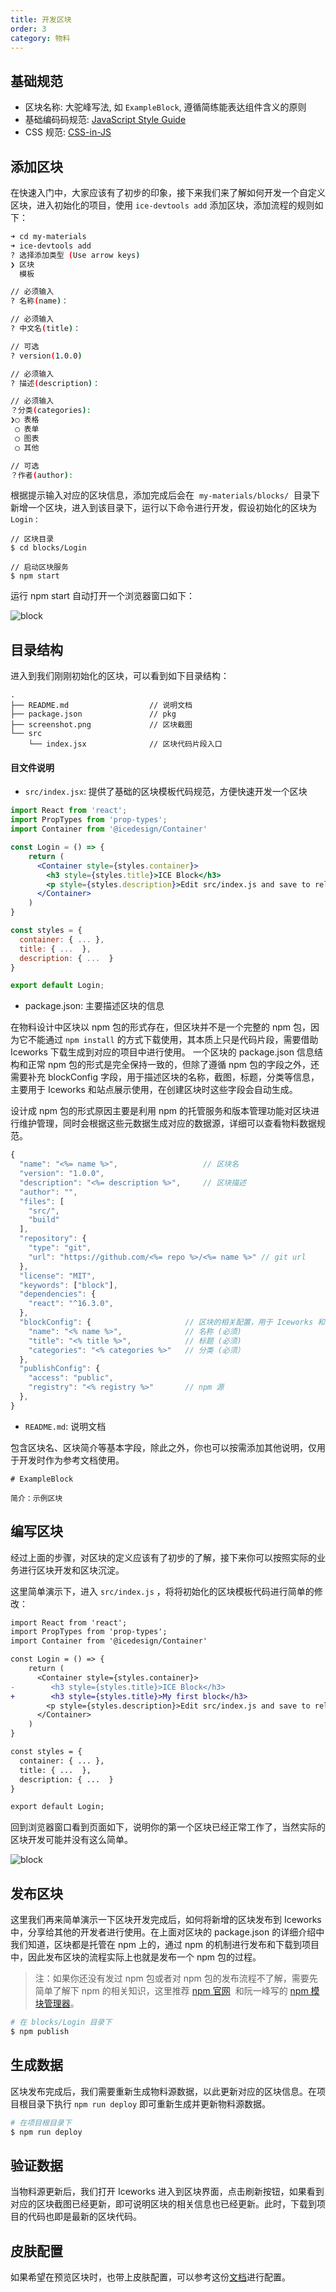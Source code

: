```yaml
---
title: 开发区块
order: 3
category: 物料
---
```


## 基础规范

- 区块名称: 大驼峰写法, 如 `ExampleBlock`, 遵循简练能表达组件含义的原则
- 基础编码码规范: [JavaScript Style Guide](https://github.com/airbnb/javascript)
- CSS 规范: [CSS-in-JS](https://github.com/MicheleBertoli/css-in-js)

## 添加区块

在快速入门中，大家应该有了初步的印象，接下来我们来了解如何开发一个自定义区块，进入初始化的项目，使用 `ice-devtools add` 添加区块，添加流程的规则如下：

```bash
➜ cd my-materials
➜ ice-devtools add
? 选择添加类型 (Use arrow keys)
❯ 区块
  模板

// 必须输入
? 名称(name)：

// 必须输入
? 中文名(title)：

// 可选
? version(1.0.0)

// 必须输入
? 描述(description)：

// 必须输入
？分类(categories):
❯◯ 表格
 ◯ 表单
 ◯ 图表
 ◯ 其他

// 可选
？作者(author):

```

根据提示输入对应的区块信息，添加完成后会在  `my-materials/blocks/`  目录下新增一个区块，进入到该目录下，运行以下命令进行开发，假设初始化的区块为 `Login` :

```plain
// 区块目录
$ cd blocks/Login

// 启动区块服务
$ npm start
```

运行 npm start 自动打开一个浏览器窗口如下：

![block](https://cdn.nlark.com/lark/0/2018/png/71071/1543760347827-a436a7bc-dd96-45c1-a77b-454c8ac67876.png)

## 目录结构

进入到我们刚刚初始化的区块，可以看到如下目录结构：

```
.
├── README.md                  // 说明文档
├── package.json               // pkg
├── screenshot.png             // 区块截图
└── src
    └── index.jsx              // 区块代码片段入口
```

#### 目文件说明

- `src/index.jsx`: 提供了基础的区块模板代码规范，方便快速开发一个区块

```jsx
import React from 'react';
import PropTypes from 'prop-types';
import Container from '@icedesign/Container'

const Login = () => {
    return (
      <Container style={styles.container}>
        <h3 style={styles.title}>ICE Block</h3>
        <p style={styles.description}>Edit src/index.js and save to reload.</p>
      </Container>
    )
}

const styles = {
  container: { ... },
  title: { ...  },
  description: { ...  }
}

export default Login;
```

- package.json: 主要描述区块的信息

在物料设计中区块以 npm 包的形式存在，但区块并不是一个完整的 npm 包，因为它不能通过 `npm install` 的方式下载使用，其本质上只是代码片段，需要借助 Iceworks 下载生成到对应的项目中进行使用。 一个区块的 package.json 信息结构和正常 npm 包的形式是完全保持一致的，但除了遵循 npm 包的字段之外，还需要补充 blockConfig 字段，用于描述区块的名称，截图，标题，分类等信息，主要用于 Iceworks 和站点展示使用，在创建区块时这些字段会自动生成。

设计成 npm 包的形式原因主要是利用 npm 的托管服务和版本管理功能对区块进行维护管理，同时会根据这些元数据生成对应的数据源，详细可以查看物料数据规范。

```javascript
{
  "name": "<%= name %>",                   // 区块名
  "version": "1.0.0",
  "description": "<%= description %>",     // 区块描述
  "author": "",
  "files": [
    "src/",
    "build"
  ],
  "repository": {
    "type": "git",
    "url": "https://github.com/<%= repo %>/<%= name %>" // git url
  },
  "license": "MIT",
  "keywords": ["block"],
  "dependencies": {
    "react": "^16.3.0",
  },
  "blockConfig": {                     // 区块的相关配置，用于 Iceworks 和站点的展示
    "name": "<% name %>",              // 名称 (必须)
    "title": "<% title %>",            // 标题 (必须)
    "categories": "<% categories %>"   // 分类 (必须）
  },
  "publishConfig": {
    "access": "public",
    "registry": "<% registry %>"       // npm 源
  },
}
```

- `README.md`: 说明文档

包含区块名、区块简介等基本字段，除此之外，你也可以按需添加其他说明，仅用于开发时作为参考文档使用。

```makedown
# ExampleBlock

简介：示例区块

```

## 编写区块

经过上面的步骤，对区块的定义应该有了初步的了解，接下来你可以按照实际的业务进行区块开发和区块沉淀。

这里简单演示下，进入 `src/index.js` ，将将初始化的区块模板代码进行简单的修改：

```diff
import React from 'react';
import PropTypes from 'prop-types';
import Container from '@icedesign/Container'

const Login = () => {
    return (
      <Container style={styles.container}>
-        <h3 style={styles.title}>ICE Block</h3>
+        <h3 style={styles.title}>My first block</h3>
        <p style={styles.description}>Edit src/index.js and save to reload.</p>
      </Container>
    )
}

const styles = {
  container: { ... },
  title: { ...  },
  description: { ...  }
}

export default Login;
```

回到浏览器窗口看到页面如下，说明你的第一个区块已经正常工作了，当然实际的区块开发可能并没有这么简单。

![block](https://cdn.nlark.com/lark/0/2018/png/71071/1543760395586-a00e6fa6-6a9a-4c3b-87cd-7e106c79a3d1.png)

## 发布区块

这里我们再来简单演示一下区块开发完成后，如何将新增的区块发布到 Iceworks 中，分享给其他的开发者进行使用。在上面对区块的 package.json 的详细介绍中我们知道，区块都是托管在 npm 上的，通过 npm 的机制进行发布和下载到项目中，因此发布区块的流程实际上也就是发布一个 npm 包的过程。

> 注：如果你还没有发过 npm 包或者对 npm 包的发布流程不了解，需要先简单了解下 npm 的相关知识，这里推荐 [npm 官网](https://www.npmjs.com/)  和阮一峰写的 [npm 模块管理器](http://javascript.ruanyifeng.com/nodejs/npm.html)。

```bash
# 在 blocks/Login 目录下
$ npm publish
```

## 生成数据

区块发布完成后，我们需要重新生成物料源数据，以此更新对应的区块信息。在项目根目录下执行 `npm run deploy` 即可重新生成并更新物料源数据。

```bash
# 在项目根目录下
$ npm run deploy
```

## 验证数据

当物料源更新后，我们打开 Iceworks 进入到区块界面，点击刷新按钮，如果看到对应的区块截图已经更新，即可说明区块的相关信息也已经更新。此时，下载到项目的代码也即是最新的区块代码。

## 皮肤配置

如果希望在预览区块时，也带上皮肤配置，可以参考这份[文档](#/advanced/webpackrc#主题配置%20-%20themeConfig)进行配置。